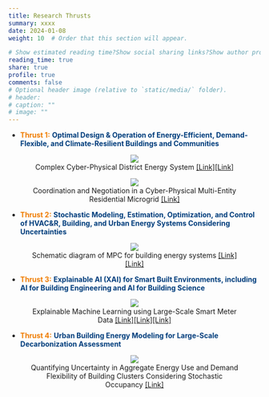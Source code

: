 ```yaml
---
title: Research Thrusts
summary: xxxx
date: 2024-01-08
weight: 10  # Order that this section will appear.

# Show estimated reading time?Show social sharing links?Show author profile?Show comments?
reading_time: true
share: true  
profile: true
comments: false
# Optional header image (relative to `static/media/` folder).
# header:  
# caption: ""  
# image: "" 
---
```


- <span style="color:#EF7C00">**Thrust 1:**</span> <span style="color:#003D7C">**Optimal Design & Operation of Energy-Efficient, Demand-Flexible, and Climate-Resilient Buildings and Communities**</span>

<figure style="text-align: center;">
  <img src="https://maomaohu.net/img/thrust_1_0.jpg">
  <figcaption>Complex Cyber-Physical District Energy System <a href="https://maomaohu.net/publication/journal_paper/paper_15/">[Link]</a><a href="https://sesi.stanford.edu/energy-systems/central-energy-facility">[Link]</a></figcaption>
</figure>

<figure style="text-align: center;">
  <img src="https://maomaohu.net/img/thrust_1_1.jpg">
  <figcaption>Coordination and Negotiation in a Cyber-Physical Multi-Entity Residential Microgrid <a href="https://maomaohu.net/publication/journal_paper/paper_008/">[Link]</a></figcaption>
</figure>

- <span style="color:#EF7C00">**Thrust 2:**</span> <span style="color:#003D7C">**Stochastic Modeling, Estimation, Optimization, and Control of HVAC&R, Building, and Urban Energy Systems Considering Uncertainties**</span>

<figure style="text-align: center;">
  <img src="https://maomaohu.net/img/thrust_2.jpg">
  <figcaption>Schematic diagram of MPC for building energy systems <a href="https://maomaohu.net/project/0_mpc_ac/">[Link]</a><a href="https://maomaohu.net/project/1_mpc_floor/">[Link]</a></figcaption> 
</figure>

- <span style="color:#EF7C00">**Thrust 3:**</span> <span style="color:#003D7C">**Explainable AI (XAI) for Smart Built Environments, including AI for Building Engineering and AI for Building Science**</span>

<figure style="text-align: center;">
  <img src="https://maomaohu.net/img/thrust_3_0.jpg">
  <figcaption>Explainable Machine Learning using Large-Scale Smart Meter Data <a href="https://maomaohu.net/software/ifeel/">[Link]</a><a href="https://maomaohu.net/publication/journal_paper/paper_10/">[Link]</a><a href="https://maomaohu.net/publication/journal_paper/paper_14/">[Link]</a></figcaption> 
</figure>

- <span style="color:#EF7C00">**Thrust 4:**</span> <span style="color:#003D7C">**Urban Building Energy Modeling for Large-Scale Decarbonization Assessment**</span>

<figure style="text-align: center;">
  <img src="https://maomaohu.net/img/thrust_4_0.jpg">
  <figcaption>Quantifying Uncertainty in Aggregate Energy Use and Demand Flexibility of Building Clusters Considering Stochastic Occupancy <a href="https://maomaohu.net/publication/journal_paper/rn-1406/">[Link]</a></figcaption> 
</figure>
